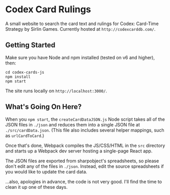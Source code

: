 # Codex Card Rulings

A small website to search the card text and rulings for Codex: Card-Time Strategy by Sirlin Games. Currently hosted at `http://codexcarddb.com/`.

## Getting Started

Make sure you have Node and npm installed (tested on v6 and higher), then:

```
cd codex-cards-js
npm install
npm start
```

The site runs locally on `http://localhost:3000/`.

## What's Going On Here?

When you `npm start`, the `createCardDataJSON.js` Node script takes all of the JSON files in `./json` and reduces them into a single JSON file at `./src/cardData.json`. (This file also includes several helper mappings, such as `urlCardToCard`.)

Once that's done, Webpack compiles the JS/CSS/HTML in the `src` directory and starts up a Webpack dev server hosting a single-page React app.

The JSON files are exported from sharpobject's spreadsheets, so please don't edit any of the files in `./json`. Instead, edit the source spreadsheets if you would like to update the card data.

...also, apologies in advance, the code is not very good. I'll find the time to clean it up one of these days.
